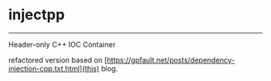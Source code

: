 # injectpp #
------------

Header-only C++ IOC Container

refactored version based on [https://gpfault.net/posts/dependency-injection-cpp.txt.html](this) blog.
